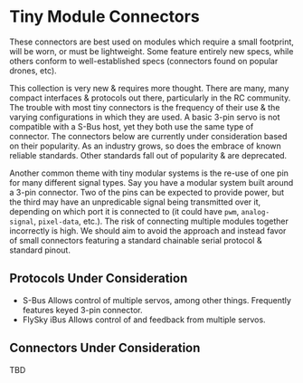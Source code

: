 Tiny Module Connectors
======================
These connectors are best used on modules which require a small footprint, will
be worn, or must be lightweight. Some feature entirely new specs, while others
conform to well-established specs (connectors found on popular drones, etc).

This collection is very new & requires more thought. There are many, many
compact interfaces & protocols out there, particularly in the RC community.
The trouble with most tiny connectors is the frequency of their use & the varying
configurations in which they are used. A basic 3-pin servo is not compatible with
a S-Bus host, yet they both use the same type of connector.
The connectors below are currently under consideration based on their popularity.
As an industry grows, so does the embrace of known reliable standards. Other
standards fall out of popularity & are deprecated.

Another common theme with tiny modular systems is the re-use of one pin
for many different signal types. Say you have a modular system built around a
3-pin connector. Two of the pins can be expected to provide power, but the third
may have an unpredicable signal being transmitted over it, depending on which port
it is connected to (it could have `pwm`, `analog-signal`, `pixel-data`, etc.).
The risk of connecting multiple modules together incorrectly is high. We should
aim to avoid the approach and instead favor of small connectors featuring a
standard chainable serial protocol & standard pinout.

Protocols Under Consideration
-----------------------------
* S-Bus
  Allows control of multiple servos, among other things.
  Frequently features keyed 3-pin connector.
* FlySky iBus
  Allows control of and feedback from multiple servos.

Connectors Under Consideration
------------------------------
TBD
